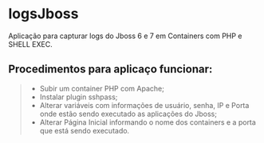 # logsJboss

Aplicação para capturar logs do Jboss 6 e 7 em Containers com PHP e SHELL EXEC.

## Procedimentos para aplicaço funcionar:
> - Subir um container PHP com Apache;
> - Instalar plugin sshpass;
> - Alterar variáveis com informações de usuário, senha, IP e Porta onde estão sendo executado as aplicações do Jboss;
> - Alterar Página Inicial informando o nome dos containers e a porta que está sendo executado.
